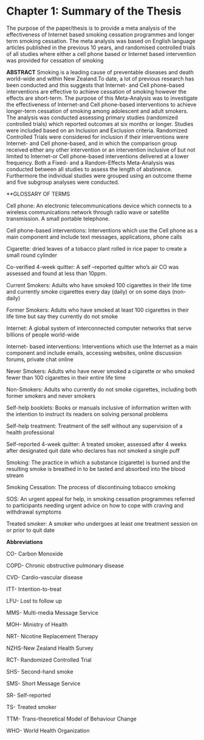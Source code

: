 # Chapter 1: Summary of the Thesis

The purpose of the paper/thesis is to provide a meta analysis of the effectiveness of Internet based smoking cessation programmes and longer term smoking cessation. The meta analysis was based on English language articles published in the previous 10 years, and randomised controlled trials of all studies where either a cell phone based or Internet based intervention was provided for cessation of smoking 

**ABSTRACT**
     Smoking is a leading cause of preventable diseases and death world-wide and within New Zealand.To date, a lot of previous research has been conducted and this suggests that Internet- and Cell phone-based interventions are effective to achieve cessation of smoking however the effects are short-term. 
     The purpose of this Meta-Analysis was to investigate the effectiveness of Internet-and Cell phone-based interventions to achieve longer-term cessation of smoking among adolescent and adult smokers. The analysis was conducted assessing primary studies (randomized controlled trials) which reported outcomes at six months or longer. Studies were included based on an Inclusion and Exclusion criteria. Randomized Controlled Trials were considered for inclusion if their interventions were Internet- and Cell phone-based, and in which the comparison group received either any other intervention or an intervention inclusive of but not limited to Internet-or Cell phone-based interventions delivered at a lower frequency. Both a Fixed- and a Random-Effects Meta-Analysis was conducted between all studies to assess the length of abstinence. Furthermore the individual studies were grouped using an outcome theme and five subgroup analyses were conducted.

**GLOSSARY OF TERMS

Cell phone: An electronic telecommunications device which connects to a wireless communications network through radio wave or satellite transmission. A small portable telephone.

Cell phone-based interventions: Interventions which use the Cell phone as a main component and include text messages, applications, phone calls

Cigarette: dried leaves of a tobacco plant rolled in rice paper to create a small round cylinder 

Co-verified 4-week quitter: A self –reported quitter who’s air CO was assessed and found at less than 10ppm.

Current Smokers: Adults who have smoked 100 cigarettes in their life time and currently smoke cigarettes every day (daily) or on some days (non-daily)

Former Smokers: Adults who have smoked at least 100 cigarettes in their life time but say they currently do not smoke

Internet: A global system of interconnected computer networks that serve billions of people world-wide

Internet- based interventions: Interventions which use the Internet as a main component and include emails, accessing websites, online discussion forums, private chat online

Never Smokers: Adults who have never smoked a cigarette or who smoked fewer than 100 cigarettes in their entire life time

Non-Smokers: Adults who currently do not smoke cigarettes, including both former smokers and never smokers

Self-help booklets: Books or manuals inclusive of information written with the intention to instruct its readers on solving personal problems

Self-help treatment: Treatment of the self without any supervision of a health professional

Self-reported 4-week quitter: A treated smoker, assessed after 4 weeks after designated quit date who declares has not smoked a single puff

Smoking: The practice in which a substance (cigarette) is burned and the resulting smoke is breathed in to be tasted and absorbed into the blood stream

Smoking Cessation: The process of discontinuing tobacco smoking

SOS: An  urgent appeal for help, in smoking cessation programmes referred to participants needing urgent advice on how to cope with craving and withdrawal symptoms

Treated smoker: A smoker who undergoes at least one treatment session on or prior to quit date

**Abbreviations**

CO- Carbon Monoxide

COPD- Chronic obstructive pulmonary disease

CVD- Cardio-vascular disease

ITT- Intention-to-treat

LFU- Lost to follow up

MMS- Multi-media Message Service

MOH- Ministry of Health

NRT- Nicotine Replacement Therapy

NZHS-New Zealand Health Survey

RCT- Randomized Controlled Trial

SHS- Second-hand smoke

SMS- Short Message Service

SR- Self-reported

TS- Treated smoker

TTM- Trans-theoretical Model of Behaviour Change

WHO- World Health Organization


    
    
    
    